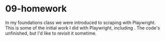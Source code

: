 # 09-homework
In my foundations class we were introduced to scraping with Playwright. This is some of the initial work I did with Playwright, including . The code's unfinished, but I'd like to revisit it sometime. 
 
